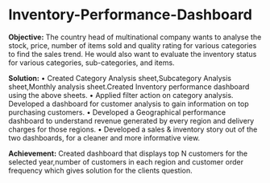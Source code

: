 # Inventory-Performance-Dashboard

**Objective:**
The country head of multinational company wants to analyse the stock, price, number of items sold and quality rating for various categories to find the sales trend. He would also want to evaluate the inventory status for various categories, sub-categories, and items.

**Solution:**
•	Created Category Analysis sheet,Subcategory Analysis sheet,Monthly analysis sheet.Created Inventory performance dashboard using the above sheets.
•	Applied filter action on category analysis. Developed a dashboard for customer analysis to gain information on top purchasing customers.
•	Developed a Geographical performance dashboard to understand revenue generated by every region and delivery charges for those regions. 
•	Developed a sales & inventory story out of the two dashboards, for a cleaner and more informative view.

**Achievement:**
Created dashboard that displays top N customers for the selected year,number of customers in each region and customer order frequency which gives solution for the clients question.


